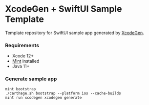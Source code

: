 # XcodeGen + SwiftUI Sample Template
Template repository for SwiftUI sample app generated by [XcodeGen](https://github.com/yonaskolb/XcodeGen).

### Requirements
- Xcode 12+
- [Mint](https://github.com/yonaskolb/Mint#installing) installed
- Java 11+

### Generate sample app

```
mint bootstrap
./carthage.sh bootstrap --platform ios --cache-builds
mint run xcodegen xcodegen generate
```